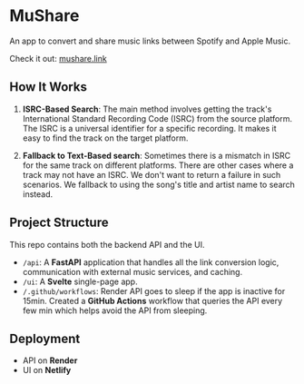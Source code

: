 # MuShare

An app to convert and share music links between Spotify and Apple Music.

Check it out: [mushare.link](https://mushare.link) 

## How It Works

1. **ISRC-Based Search**: The main method involves getting the track's International Standard Recording Code (ISRC) from the source platform. The ISRC is a universal identifier for a specific recording. It makes it easy to find the track on the target platform.

2. **Fallback to Text-Based search**: Sometimes there is a mismatch in ISRC for the same track on different platforms. There are other cases where a track may not have an ISRC. We don't want to return a failure in such scenarios. We fallback to using the song's title and artist name to search instead.

## Project Structure

This repo contains both the backend API and the UI.

-   `/api`: A **FastAPI** application that handles all the link conversion logic, communication with external music services, and caching.
-   `/ui`: A **Svelte** single-page app.
-   `/.github/workflows`: Render API goes to sleep if the app is inactive for 15min. Created a **GitHub Actions** workflow that queries the API every few min which helps avoid the API from sleeping. 

## Deployment
-   API on **Render**
-   UI on **Netlify**

